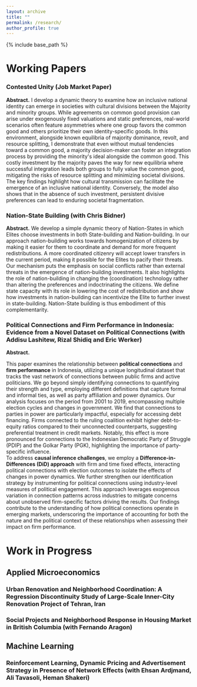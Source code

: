 ```yaml
---
layout: archive
title: ""
permalink: /research/
author_profile: true
---
```


{% include base_path %}

# Working Papers

### Contested Unity (Job Market Paper)
**Abstract.** I develop a dynamic theory to examine how an inclusive national identity can emerge in societies with cultural divisions between the Majority and minority groups. While agreements on common good provision can arise under exogenously fixed valuations and static preferences, real-world scenarios often feature asymmetries where one group favors the common good and others prioritize their own identity-specific goods. In this environment, alongside known equilibria of majority dominance, revolt, and resource splitting, I demonstrate that even without mutual tendencies toward a common good, a majority decision-maker can foster an integration process by providing the minority's ideal alongside the common good. This costly investment by the majority paves the way for new equilibria where successful integration leads both groups to fully value the common good, mitigating the risks of resource splitting and minimizing societal divisions. The key findings highlight how cultural transmission can facilitate the emergence of an inclusive national identity. Conversely, the model also shows that in the absence of such investment, persistent divisive preferences can lead to enduring societal fragmentation.

### Nation-State Building (with Chris Bidner)
**Abstract.** We develop a simple dynamic theory of Nation-States in which Elites choose investments in both State-building and Nation-building. In our approach nation-building works towards homogenization of citizens by making it easier for them to coordinate and demand for more frequent redistributions. A more coordinated citizenry will accept lower transfers in the current period, making it possible for the Elites to pacify their threats. Our mechanism puts the emphasis on social conflicts rather than external threats in the emergence of nation-building investments. It also highlights the role of nation-building in changing the (coordination) technology rather than altering the preferences and indoctrinating the citizens. We define state capacity with its role in lowering the cost of redistribution and show how investments in nation-building can incentivize the Elite to further invest in state-building. Nation-State building is thus embodiment of this complementarity.

### Political Connections and Firm Performance in Indonesia: Evidence from a Novel Dataset on Political Connections (with Addisu Lashitew, Rizal Shidiq and Eric Werker)
**Abstract.** 

This paper examines the relationship between **political connections** and **firm performance** in Indonesia, utilizing a unique longitudinal dataset that tracks the vast network of connections between public firms and active politicians. We go beyond simply identifying connections to quantifying their strength and type, employing different definitions that capture formal and informal ties, as well as party affiliation and power dynamics. Our analysis focuses on the period from 2001 to 2019, encompassing multiple election cycles and changes in government. 
We find that connections to parties in power are particularly impactful, especially for accessing debt financing. Firms connected to the ruling coalition exhibit higher debt-to-equity ratios compared to their unconnected counterparts, suggesting preferential treatment in credit markets. Notably, this effect is more pronounced for connections to the Indonesian Democratic Party of Struggle (PDIP) and the Golkar Party (PGK), highlighting the importance of party-specific influence.  
To address **causal inference challenges**, we employ a **Difference-in-Differences (DiD) approach** with firm and time fixed effects, interacting political connections with election outcomes to isolate the effects of changes in power dynamics. We further strengthen our identification strategy by instrumenting for political connections using industry-level measures of political engagement. This approach leverages exogenous variation in connection patterns across industries to mitigate concerns about unobserved firm-specific factors driving the results. 
Our findings contribute to the understanding of how political connections operate in emerging markets, underscoring the importance of accounting for both the nature and the political context of these relationships when assessing their impact on firm performance. 

# Work in Progress

## Applied Microeconomics

### Urban Renovation and Neighborhood Coordination: A Regression Discontinuity Study of Large-Scale Inner-City Renovation Project of Tehran, Iran
### Social Projects and Neighborhood Response in Housing Market in British Columbia (with Fernando Aragon)

## Machine Learning
### Reinforcement Learning, Dynamic Pricing and Advertisement Strategy in Presence of Network Effects (with Ehsan Ardjmand, Ali Tavasoli, Heman Shakeri)

